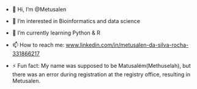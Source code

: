 - 👋 Hi, I’m @Metusalen
- 👀 I’m interested in Bioinformatics and data science
- 🌱 I’m currently learning Python & R
- 📫 How to reach me: www.linkedin.com/in/metusalen-da-silva-rocha-331866217

- ⚡ Fun fact: My name was supposed to be Matusalém(Methuselah), but there was an error during registration at the registry office, resulting in Metusalen.

<!---
Metusalen/Metusalen is a ✨ special ✨ repository because its `README.md` (this file) appears on your GitHub profile.
You can click the Preview link to take a look at your changes.
--->
